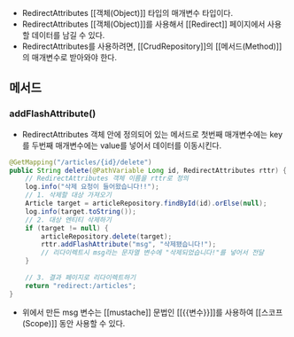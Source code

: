 - RedirectAttributes [[객체(Object)]] 타입의 매개변수 타입이다.
- RedirectAttributes [[객체(Object)]]를 사용해서 [[Redirect]] 페이지에서 사용할 데이터를 남길 수 있다.
- RedirectAttributes를 사용하려면, [[CrudRepository]]의 [[메서드(Method)]]의 매개변수로 받아와야 한다.


## 메서드
### addFlashAttribute()

- RedirectAttributes 객체 안에 정의되어 있는 메서드로 첫번째 매개변수에는 key를 두번째 매개변수에는 value를 넣어서 데이터를 이동시킨다.

```java
@GetMapping("/articles/{id}/delete")  
public String delete(@PathVariable Long id, RedirectAttributes rttr) {
	// RedirectAttributes 객체 이름을 rttr로 정의
    log.info("삭제 요청이 들어왔습니다!!");  
    // 1. 삭제할 대상 가져오기  
    Article target = articleRepository.findById(id).orElse(null);  
    log.info(target.toString());  
    // 2. 대상 엔티티 삭제하기  
    if (target != null) {  
        articleRepository.delete(target);  
        rttr.addFlashAttribute("msg", "삭제됐습니다!"); 
        // 리다이렉트시 msg라는 문자열 변수에 "삭제되었습니다!"를 넣어서 전달
    }  
  
    // 3. 결과 페이지로 리다이렉트하기  
    return "redirect:/articles";  
}
```

- 위에서 만든 msg 변수는 [[mustache]] 문법인 [[{{변수}}]]를 사용하여 [[스코프(Scope)]] 동안 사용할 수 있다.
